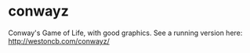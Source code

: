 # conwayz

Conway's Game of Life, with good graphics. See a running version here: http://westoncb.com/conwayz/

